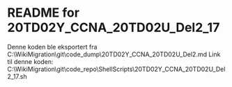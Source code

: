 # README for 20TD02Y_CCNA_20TD02U_Del2_17
Denne koden ble eksportert fra C:\WikiMigration\git\code_dump\20TD02Y_CCNA_20TD02U_Del2.md
Link til denne koden: C:\WikiMigration\git\code_repo\ShellScripts\20TD02Y_CCNA_20TD02U_Del2_17.sh
